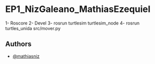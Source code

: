 
# EP1_NizGaleano_MathiasEzequiel

1- Roscore 
2- Devel
3- rosrun turtlesim turtlesim_node
4- rosrun turtles_unida src/mover.py



## Authors

- [@mathiasniz](https://github.com/MathiasEzequielNizGaleano/2020100425)
